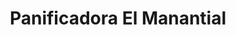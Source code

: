 ---
title: "Panificadora El Manantial"
url: /bogota-d-c/panificadora-el-manantial/
shop: Bäckerei
---